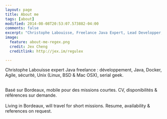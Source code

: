 ```yaml
---
layout: page
title: About me
tags: [about]
modified: 2014-08-08T20:53:07.573882-04:00
comments: false
excerpt: "Christophe Labouisse, Freelance Java Expert, Lead Developper, Geek"
image:
  feature: about-me-regex.png
  credit: Jex Cheng
  creditlink: http://jex.im/regulex

---
```

<div itemscope itemtype="http://data-vocabulary.org/Person">
<p><span itemprop="name">Christophe Labouisse</span>
<span itemprop="title">expert Java</span>
<span itemprop="affiliation">freelance</span> : développement, Java, Docker, Agile, sécurité,
Unix (Linux, BSD & Mac OSX), serial geek.</p>
<br>
<span itemprop="address" itemscope itemtype="http://data-vocabulary.org/Address">Basé
sur <span itemprop="locality">Bordeaux</span></span>, mobile pour des missions courtes. CV, disponibilités & références sur demande.
</div>
<br>
Living in Bordeaux, will travel for short missions. Resume, availability & references on request.
